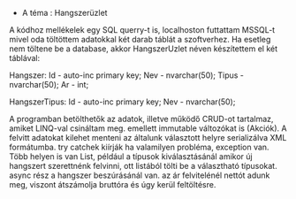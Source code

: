 * A téma : Hangszerüzlet

A kódhoz mellékelek egy SQL querry-t is, localhoston futtattam MSSQL-t mivel oda töltöttem adatokkal két darab táblát a szoftverhez.
Ha esetleg nem töltene be a database, akkor HangszerUzlet néven készítettem el két táblával: 

Hangszer:
Id - auto-inc primary key; 
Nev - nvarchar(50); 
Tipus - nvarchar(50); 
Ar - int;

HangszerTipus:
Id - auto-inc primary key;
Nev - nvarchar(50);

A programban betölthetők az adatok, illetve működő CRUD-ot tartalmaz, amiket LINQ-val csináltam meg. emellett immutable változókat is (Akciók).
A felvitt adatokat kilehet menteni az általunk választott helyre serializálva XML formátumba. try catchek kiírják ha valamilyen probléma, exception van.
Több helyen is van List, például a típusok kiválasztásánál amikor új hangszert szerettnénk felvinni, ott listából tölti be a választható típusokat.
async rész a hangszer beszúrásánál van. az ár felvitelénél nettót adunk meg, viszont átszámolja bruttóra és úgy kerül feltöltésre.
